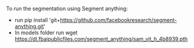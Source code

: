 To run the segmentation using Segment anything:  

- run pip install 'git+https://github.com/facebookresearch/segment-anything.git'  
- In models folder run wget https://dl.fbaipublicfiles.com/segment_anything/sam_vit_h_4b8939.pth  
